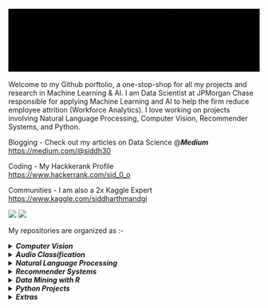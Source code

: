 <p align="center">
<img src="https://github.com/siddh30/siddh30/blob/main/logo.gif" width="100%" height="40%">
 </p>	

Welcome to my Github porftolio, a one-stop-shop for all my projects and research in Machine Learning & AI. I am Data Scientist at JPMorgan Chase responsible for applying Machine Learning and AI to help the firm reduce employee attrition (Workforce Analytics). I love working on projects involving Natural Language Processing, Computer Vision, Recommender Systems, and Python.

Blogging - Check out my articles on Data Science @***Medium*** </br>
https://medium.com/@siddh30

Coding - My Hackkerank Profile </br>
https://www.hackerrank.com/sid_0_o


Communities - I am also a 2x Kaggle Expert </br>
https://www.kaggle.com/siddharthmandgi </p>

![](https://road-to-kaggle-grandmaster.vercel.app/api/badges/siddharthmandgi/notebook/light)
![](https://road-to-kaggle-grandmaster.vercel.app/api/badges/siddharthmandgi/dataset/light)

My repositories are organized as :-

<details><summary><i><b>Computer Vision</b></i></summary>
 
- [Chocolate Classification](https://github.com/siddh30/Chocolate-Classification)
- [Digit Recognizer Kaggle Top 15](https://github.com/siddh30/Digit_Recognizer-Kaggle-Top_15)
- [Glasses Detection](https://github.com/siddh30/Glasses-Detection)
- [Histopathologic Cancer Detection](https://github.com/siddh30/Histopathologic-Cancer-Detection)
- [Facial Keypoints Detection](https://github.com/siddh30/Facial-Keypoints-Detection)

</details>

<details><summary><i><b>Audio Classification</b></i></summary>  
 
- [Singer VS Rapper Audio Classification](https://github.com/siddh30/Singer-VS-Rapper-Audio-Classification)
 
</details>

<details><summary><i><b>Natural Language Processing</b></i></summary> 
 
 - [Amazon-Sentiment-Analysis](https://github.com/siddh30/Amazon-Sentiment-Analysis)
 
 </details>
 
<details><summary><i><b>Recommender Systems</b></i></summary> 
 
 - [2020 Summer Honors Research](https://github.com/siddh30/2020-Summer-Honors-Research)
 - [FastFoodie - A Restaurant Recommendation App](https://github.com/siddh30/FastFoodie-A-Restaurant-Recommendation-App)
 - [Yahoo Music Recommendation](https://github.com/siddh30/Yahoo-Music-Recommendation)
 
 </details>
 

<details><summary><i><b>Data Mining with R</b></i></summary> 
 
 - [The Airbnb Classification Project](https://github.com/siddh30/The-Airbnb-Classification-Project)
 
 </details>
 

<details><summary><i><b>Python Projects</b></i></summary> 
 
 - [Guess the word](https://github.com/siddh30/Guess-The-Word)
 - [SID - The AI Assistant](https://github.com/siddh30/SID-THE-AI-ASSISTANT)
 
 </details>

<details><summary><i><b>Extras</b></i></summary> 
 
- [Certifications and Publications](https://github.com/siddh30/Certifcates_and_Publications)
 
 </details>
 
 


